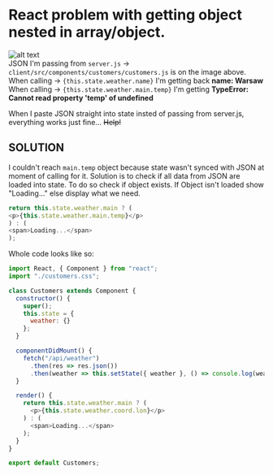 # React problem with getting object nested in array/object.
![alt text](https://github.com/soliniak/node-react/blob/master/json.jpg "JSON image")
<br>
JSON I'm passing from ```server.js``` -> ```client/src/components/customers/customers.js``` is on the image above. <br>
When calling -> ```{this.state.weather.name}``` I'm getting back **name: Warsaw** <br>
When calling -> ```{this.state.weather.main.temp}``` I'm getting **TypeError: Cannot read property 'temp' of undefined** <br>

When I paste JSON straight into state insted of passing from server.js, everything works just fine...
~~Help!~~

## **SOLUTION**
I couldn't reach ```main.temp``` object because state wasn't synced with JSON at moment of calling for it.
Solution is to check if all data from JSON are loaded into state. To do so check if object exists. If Object isn't loaded show "Loading..." else display what we need.

```javascript
return this.state.weather.main ? (
<p>{this.state.weather.main.temp}</p>
) : (
<span>Loading...</span>
);
```

Whole code looks like so:

```javascript
import React, { Component } from "react";
import "./customers.css";

class Customers extends Component {
  constructor() {
    super();
    this.state = {
      weather: {}
    };
  }

  componentDidMount() {
    fetch("/api/weather")
      .then(res => res.json())
      .then(weather => this.setState({ weather }, () => console.log(weather)));
  }

  render() {
    return this.state.weather.main ? (
      <p>{this.state.weather.coord.lon}</p>
    ) : (
      <span>Loading...</span>
    );
  }
}

export default Customers;

```
